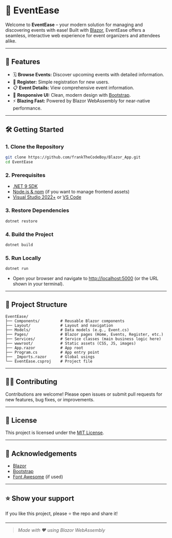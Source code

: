 # 🎉 EventEase

Welcome to **EventEase** – your modern solution for managing and discovering events with ease! Built with [Blazor](https://dotnet.microsoft.com/apps/aspnet/web-apps/blazor), EventEase offers a seamless, interactive web experience for event organizers and attendees alike.

---

## 🚀 Features

- 🗓️ **Browse Events:** Discover upcoming events with detailed information.
- 📝 **Register:** Simple registration for new users.
- 📋 **Event Details:** View comprehensive event information.
- 🎨 **Responsive UI:** Clean, modern design with [Bootstrap](https://getbootstrap.com/).
- ⚡ **Blazing Fast:** Powered by Blazor WebAssembly for near-native performance.

---

## 🛠️ Getting Started

### 1. **Clone the Repository**

```sh
git clone https://github.com/frankTheCodeBoy/Blazor_App.git
cd EventEase
```

### 2. **Prerequisites**

- [.NET 9 SDK](https://dotnet.microsoft.com/download/dotnet/9.0)
- [Node.js & npm](https://nodejs.org/) (if you want to manage frontend assets)
- [Visual Studio 2022+](https://visualstudio.microsoft.com/) or [VS Code](https://code.visualstudio.com/)

### 3. **Restore Dependencies**

```sh
dotnet restore
```

### 4. **Build the Project**

```sh
dotnet build
```

### 5. **Run Locally**

```sh
dotnet run
```

- Open your browser and navigate to [http://localhost:5000](http://localhost:5000) (or the URL shown in your terminal).

---

## 🧭 Project Structure

```
EventEase/
├── Components/         # Reusable Blazor components
├── Layout/             # Layout and navigation
├── Models/             # Data models (e.g., Event.cs)
├── Pages/              # Blazor pages (Home, Events, Register, etc.)
├── Services/           # Service classes (main business logic here)
├── wwwroot/            # Static assets (CSS, JS, images)
├── App.razor           # App root
├── Program.cs          # App entry point
├── _Imports.razor      # Global usings
└── EventEase.csproj    # Project file
```

---

## 🧑‍💻 Contributing

Contributions are welcome! Please open issues or submit pull requests for new features, bug fixes, or improvements.

---

## 📄 License

This project is licensed under the [MIT License](LICENSE).

---

## 🙏 Acknowledgements

- [Blazor](https://dotnet.microsoft.com/apps/aspnet/web-apps/blazor)
- [Bootstrap](https://getbootstrap.com/)
- [Font Awesome](https://fontawesome.com/) (if used)

---

## ⭐️ Show your support

If you like this project, please ⭐️ the repo and share it!

---

> _Made with ❤️ using Blazor WebAssembly_
